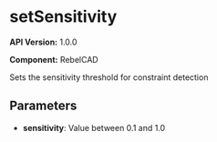 # setSensitivity

**API Version:** 1.0.0

**Component:** RebelCAD

Sets the sensitivity threshold for constraint detection

## Parameters

- **sensitivity**: Value between 0.1 and 1.0

